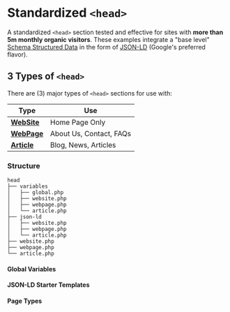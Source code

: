 # Standardized `<head>`

A standardized `<head>` section tested and effective for sites with **more than 5m monthly organic visitors**. These examples integrate a "base level" [Schema Structured Data](https://developers.google.com/search/docs/guides/intro-structured-data) in the form of [JSON-LD](https://json-ld.org/) (Google's preferred flavor).

## 3 Types of `<head>`

There are (3) major types of `<head>` sections for use with:

| Type                 | Use           |
| ---------------------|---------------|
| [**WebSite**](https://github.com/htmlfriendly/head/blob/master/website.php) | Home Page Only   |
| [**WebPage**](https://github.com/htmlfriendly/head/blob/master/webpage.php) | About Us, Contact, FAQs |
| [**Article**](https://github.com/htmlfriendly/head/blob/master/article.php) | Blog, News, Articles |

### Structure

```
head
├── variables
│	├── global.php
│	├── website.php
│	├── webpage.php
│	└── article.php
├── json-ld
│	├── website.php
│	├── webpage.php
│	└── article.php
├── website.php
├── webpage.php
└── article.php
```

#### Global Variables

#### JSON-LD Starter Templates

#### Page Types
